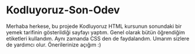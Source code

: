 # Kodluyoruz-Son-Odev
Merhaba herkese, bu projede Kodluyoruz HTML kursunun sonundaki bir yemek tarifinin gösterildiği sayfayı yaptım. Genel olarak bütün öğrendiğim etiketleri kullandım. Aynı zamanda CSS den de faydalandım. Umarım sizlere de yardımcı olur. Önerilerinize açığım :)
